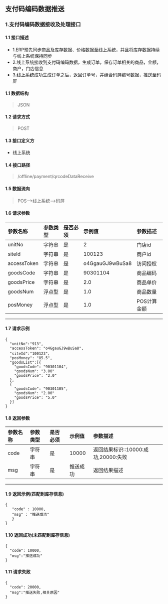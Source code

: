 ## 支付码编码数据推送
### 1.支付码编码数据接收及处理接口
#### 1.1 接口描述
* 1.ERP预先同步商品及库存数据、价格数据至线上系统，并且将库存数据持续与线上系统保持同步
* 2.线上系统接收到支付码编码数据，生成订单，保存订单相关的商品，金额，商户，门店信息
* 3.线上系统成功生成订单之后，返回订单号，并组合码屏编号数据，推送至码屏
#### 1.1 数据结构
> JSON
#### 1.2 请求方式
> POST
#### 1.3 接口定义方
* 线上系统
#### 1.4 接口路径
> /offline/payment/qrcodeDataReceive
#### 1.5 数据流向
> POS-->线上系统-->码屏
#### 1.6 请求参数
| 参数名称 | 参数类型 | 是否必须 | 示例值 | 参数描述  |
| :---         |     :---      |     :--- | :--- | :--- |
| unitNo   | 字符串    | 是    | 2    | 门店id |
| siteId   | 字符串    | 是    | 100123    | 商户id |
| accessToken   | 字符串     | 是    | o4GgauGJ9wBuSa8    | 访问授权 |
| goodsCode   | 字符串    | 是    |   90301104  | 商品编码 |
| goodsPrice   | 字符串    | 是    |   2.0  | 商品单价 |
| goodsNum   | 浮点型    | 是    |   1.0  | 商品数量 |
| posMoney   | 浮点型    | 是    |   1.0  | POS计算金额 |
--------------------- 
#### 1.7 请求示例
```
{
  "unitNo":"913",
  "accessToken": "o4GgauGJ9wBuSa8",
  "siteId":"100123"，
  "posMoney": "85.5",
  "goodsList":[{
    "goodsCode": "90301104",
    "goodsNum": "3.00"
    "goodsPrice": "2.0"
  },
  {
    "goodsCode": "90301105",
    "goodsNum": "2.00"
    "goodsPrice": "5.0"
  }]
}
```
#### 1.8 返回参数
| 参数名称 | 参数类型 | 是否必须 | 示例值 | 参数描述  |
| :---  |   :-------    |    :---   | :---        | :---        |
| code   | 字符串     | 是            | 10000   |返回结果标识::10000:成功,20000:失败|
| msg   | 字符串     | 是    | 推送成功   |返回结果描述|
--------------------- 
#### 1.9 返回示例(匹配到库存信息)
 ``` 
{
    "code" : 10000,
    "msg" : "推送成功"
    }
}
```
#### 1.10 返回成功(未匹配到库存信息)
```
{
  "code": 10000,
  "msg":"推送成功"
}
```
#### 1.11 请求失败
```
{
  "code": 20000,
  "msg":"推送失败,相关原因"
}
```
